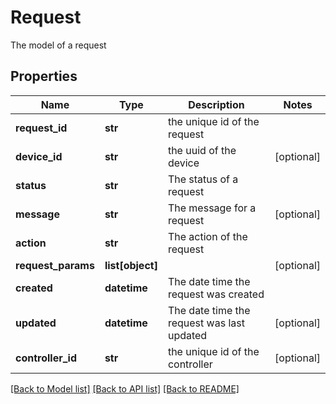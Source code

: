 # Request

The model of a request
## Properties
Name | Type | Description | Notes
------------ | ------------- | ------------- | -------------
**request_id** | **str** | the unique id of the request | 
**device_id** | **str** | the uuid of the device | [optional] 
**status** | **str** | The status of a request | 
**message** | **str** | The message for a request | [optional] 
**action** | **str** | The action of the request | 
**request_params** | **list[object]** |  | [optional] 
**created** | **datetime** | The date time the request was created | 
**updated** | **datetime** | The date time the request was last updated | [optional] 
**controller_id** | **str** | the unique id of the controller | [optional] 

[[Back to Model list]](../README.md#documentation-for-models) [[Back to API list]](../README.md#documentation-for-api-endpoints) [[Back to README]](../README.md)


